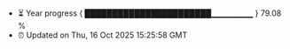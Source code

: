 - ⏳ Year progress { ███████████████████████▁▁▁▁▁▁▁ } 79.08 %
- ⏰ Updated on Thu, 16 Oct 2025 15:25:58 GMT

